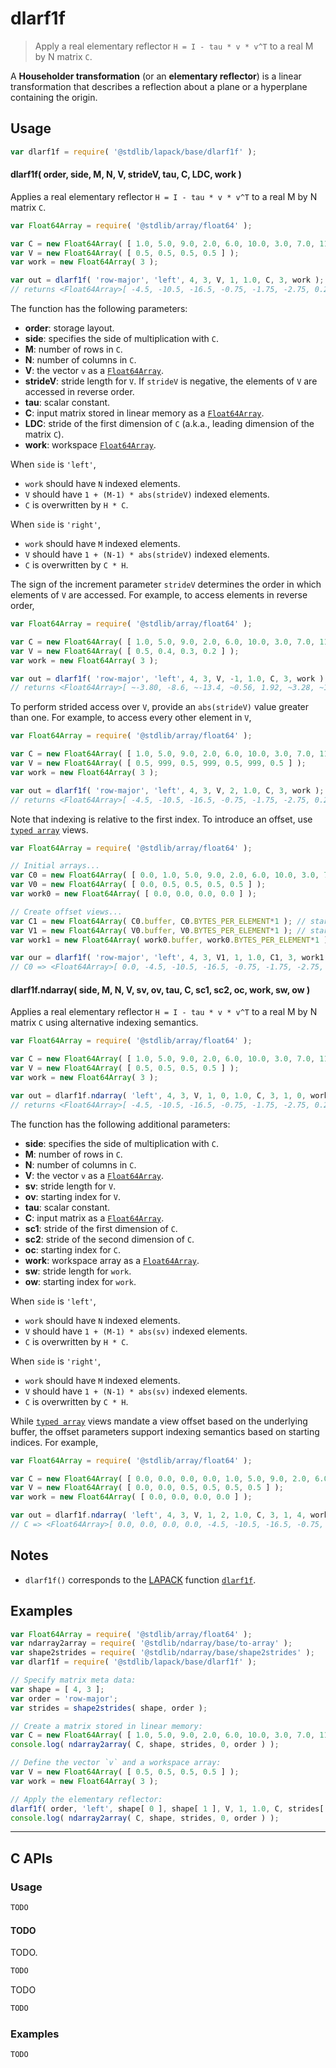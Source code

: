 <!--

@license Apache-2.0

Copyright (c) 2025 The Stdlib Authors.

Licensed under the Apache License, Version 2.0 (the "License");
you may not use this file except in compliance with the License.
You may obtain a copy of the License at

   http://www.apache.org/licenses/LICENSE-2.0

Unless required by applicable law or agreed to in writing, software
distributed under the License is distributed on an "AS IS" BASIS,
WITHOUT WARRANTIES OR CONDITIONS OF ANY KIND, either express or implied.
See the License for the specific language governing permissions and
limitations under the License.

-->

# dlarf1f

> Apply a real elementary reflector `H = I - tau * v * v^T` to a real M by N matrix `C`.

<section class="intro">

A **Householder transformation** (or an **elementary reflector**) is a linear transformation that describes a reflection about a plane or a hyperplane containing the origin.

</section>

<!-- /.intro -->

<section class="usage">

## Usage

```javascript
var dlarf1f = require( '@stdlib/lapack/base/dlarf1f' );
```

#### dlarf1f( order, side, M, N, V, strideV, tau, C, LDC, work )

Applies a real elementary reflector `H = I - tau * v * v^T` to a real M by N matrix `C`.

<!-- eslint-disable max-len -->

```javascript
var Float64Array = require( '@stdlib/array/float64' );

var C = new Float64Array( [ 1.0, 5.0, 9.0, 2.0, 6.0, 10.0, 3.0, 7.0, 11.0, 4.0, 8.0, 12.0 ] );
var V = new Float64Array( [ 0.5, 0.5, 0.5, 0.5 ] );
var work = new Float64Array( 3 );

var out = dlarf1f( 'row-major', 'left', 4, 3, V, 1, 1.0, C, 3, work );
// returns <Float64Array>[ -4.5, -10.5, -16.5, -0.75, -1.75, -2.75, 0.25, -0.75, -1.75, 1.25,  0.25, -0.75 ]
```

The function has the following parameters:

-   **order**: storage layout.
-   **side**: specifies the side of multiplication with `C`.
-   **M**: number of rows in `C`.
-   **N**: number of columns in `C`.
-   **V**: the vector `v` as a [`Float64Array`][mdn-float64array].
-   **strideV**: stride length for `V`. If `strideV` is negative, the elements of `V` are accessed in reverse order.
-   **tau**: scalar constant.
-   **C**: input matrix stored in linear memory as a [`Float64Array`][mdn-float64array].
-   **LDC**: stride of the first dimension of `C` (a.k.a., leading dimension of the matrix `C`).
-   **work**: workspace [`Float64Array`][mdn-float64array].

When `side` is `'left'`,

-   `work` should have `N` indexed elements.
-   `V` should have `1 + (M-1) * abs(strideV)` indexed elements.
-   `C` is overwritten by `H * C`.

When `side` is `'right'`,

-   `work` should have `M` indexed elements.
-   `V` should have `1 + (N-1) * abs(strideV)` indexed elements.
-   `C` is overwritten by `C * H`.

The sign of the increment parameter `strideV` determines the order in which elements of `V` are accessed. For example, to access elements in reverse order,

<!-- eslint-disable max-len -->

```javascript
var Float64Array = require( '@stdlib/array/float64' );

var C = new Float64Array( [ 1.0, 5.0, 9.0, 2.0, 6.0, 10.0, 3.0, 7.0, 11.0, 4.0, 8.0, 12.0 ] );
var V = new Float64Array( [ 0.5, 0.4, 0.3, 0.2 ] );
var work = new Float64Array( 3 );

var out = dlarf1f( 'row-major', 'left', 4, 3, V, -1, 1.0, C, 3, work );
// returns <Float64Array>[ ~-3.80, -8.6, ~-13.4, ~0.56, 1.92, ~3.28, ~1.08, ~1.56, ~2.04, ~1.60, ~1.20, ~0.80 ]
```

To perform strided access over `V`, provide an `abs(strideV)` value greater than one. For example, to access every other element in `V`,

<!-- eslint-disable max-len -->

```javascript
var Float64Array = require( '@stdlib/array/float64' );

var C = new Float64Array( [ 1.0, 5.0, 9.0, 2.0, 6.0, 10.0, 3.0, 7.0, 11.0, 4.0, 8.0, 12.0 ] );
var V = new Float64Array( [ 0.5, 999, 0.5, 999, 0.5, 999, 0.5 ] );
var work = new Float64Array( 3 );

var out = dlarf1f( 'row-major', 'left', 4, 3, V, 2, 1.0, C, 3, work );
// returns <Float64Array>[ -4.5, -10.5, -16.5, -0.75, -1.75, -2.75, 0.25, -0.75, -1.75, 1.25,  0.25, -0.75 ]
```

Note that indexing is relative to the first index. To introduce an offset, use [`typed array`][mdn-typed-array] views.

<!-- eslint-disable stdlib/capitalized-comments, max-len -->

```javascript
var Float64Array = require( '@stdlib/array/float64' );

// Initial arrays...
var C0 = new Float64Array( [ 0.0, 1.0, 5.0, 9.0, 2.0, 6.0, 10.0, 3.0, 7.0, 11.0, 4.0, 8.0, 12.0 ] );
var V0 = new Float64Array( [ 0.0, 0.5, 0.5, 0.5, 0.5 ] );
var work0 = new Float64Array( [ 0.0, 0.0, 0.0, 0.0 ] );

// Create offset views...
var C1 = new Float64Array( C0.buffer, C0.BYTES_PER_ELEMENT*1 ); // start at 2nd element
var V1 = new Float64Array( V0.buffer, V0.BYTES_PER_ELEMENT*1 ); // start at 2nd element
var work1 = new Float64Array( work0.buffer, work0.BYTES_PER_ELEMENT*1 ); // start at 2nd element

var our = dlarf1f( 'row-major', 'left', 4, 3, V1, 1, 1.0, C1, 3, work1 );
// C0 => <Float64Array>[ 0.0, -4.5, -10.5, -16.5, -0.75, -1.75, -2.75, 0.25, -0.75, -1.75, 1.25,  0.25, -0.75 ]
```

#### dlarf1f.ndarray( side, M, N, V, sv, ov, tau, C, sc1, sc2, oc, work, sw, ow )

Applies a real elementary reflector `H = I - tau * v * v^T` to a real M by N matrix `C` using alternative indexing semantics.

<!-- eslint-disable max-len -->

```javascript
var Float64Array = require( '@stdlib/array/float64' );

var C = new Float64Array( [ 1.0, 5.0, 9.0, 2.0, 6.0, 10.0, 3.0, 7.0, 11.0, 4.0, 8.0, 12.0 ] );
var V = new Float64Array( [ 0.5, 0.5, 0.5, 0.5 ] );
var work = new Float64Array( 3 );

var out = dlarf1f.ndarray( 'left', 4, 3, V, 1, 0, 1.0, C, 3, 1, 0, work, 1, 0 );
// returns <Float64Array>[ -4.5, -10.5, -16.5, -0.75, -1.75, -2.75, 0.25, -0.75, -1.75, 1.25,  0.25, -0.75 ]
```

The function has the following additional parameters:

-   **side**: specifies the side of multiplication with `C`.
-   **M**: number of rows in `C`.
-   **N**: number of columns in `C`.
-   **V**: the vector `v` as a [`Float64Array`][mdn-float64array].
-   **sv**: stride length for `V`.
-   **ov**: starting index for `V`.
-   **tau**: scalar constant.
-   **C**: input matrix as a [`Float64Array`][mdn-float64array].
-   **sc1**: stride of the first dimension of `C`.
-   **sc2**: stride of the second dimension of `C`.
-   **oc**: starting index for `C`.
-   **work**: workspace array as a [`Float64Array`][mdn-float64array].
-   **sw**: stride length for `work`.
-   **ow**: starting index for `work`.

When `side` is `'left'`,

-   `work` should have `N` indexed elements.
-   `V` should have `1 + (M-1) * abs(sv)` indexed elements.
-   `C` is overwritten by `H * C`.

When `side` is `'right'`,

-   `work` should have `M` indexed elements.
-   `V` should have `1 + (N-1) * abs(sv)` indexed elements.
-   `C` is overwritten by `C * H`.

While [`typed array`][mdn-typed-array] views mandate a view offset based on the underlying buffer, the offset parameters support indexing semantics based on starting indices. For example,

<!-- eslint-disable max-len -->

```javascript
var Float64Array = require( '@stdlib/array/float64' );

var C = new Float64Array( [ 0.0, 0.0, 0.0, 0.0, 1.0, 5.0, 9.0, 2.0, 6.0, 10.0, 3.0, 7.0, 11.0, 4.0, 8.0, 12.0 ] );
var V = new Float64Array( [ 0.0, 0.0, 0.5, 0.5, 0.5, 0.5 ] );
var work = new Float64Array( [ 0.0, 0.0, 0.0, 0.0 ] );

var out = dlarf1f.ndarray( 'left', 4, 3, V, 1, 2, 1.0, C, 3, 1, 4, work, 1, 0 );
// C => <Float64Array>[ 0.0, 0.0, 0.0, 0.0, -4.5, -10.5, -16.5, -0.75, -1.75, -2.75, 0.25, -0.75, -1.75, 1.25,  0.25, -0.75 ]
```

</section>

<!-- /.usage -->

<section class="notes">

## Notes

-   `dlarf1f()` corresponds to the [LAPACK][LAPACK] function [`dlarf1f`][lapack-dlarf1f].

</section>

<!-- /.notes -->

<section class="examples">

## Examples

<!-- eslint no-undef: "error" -->

<!-- eslint-disable max-len -->

```javascript
var Float64Array = require( '@stdlib/array/float64' );
var ndarray2array = require( '@stdlib/ndarray/base/to-array' );
var shape2strides = require( '@stdlib/ndarray/base/shape2strides' );
var dlarf1f = require( '@stdlib/lapack/base/dlarf1f' );

// Specify matrix meta data:
var shape = [ 4, 3 ];
var order = 'row-major';
var strides = shape2strides( shape, order );

// Create a matrix stored in linear memory:
var C = new Float64Array( [ 1.0, 5.0, 9.0, 2.0, 6.0, 10.0, 3.0, 7.0, 11.0, 4.0, 8.0, 12.0 ] );
console.log( ndarray2array( C, shape, strides, 0, order ) );

// Define the vector `v` and a workspace array:
var V = new Float64Array( [ 0.5, 0.5, 0.5, 0.5 ] );
var work = new Float64Array( 3 );

// Apply the elementary reflector:
dlarf1f( order, 'left', shape[ 0 ], shape[ 1 ], V, 1, 1.0, C, strides[ 0 ], work );
console.log( ndarray2array( C, shape, strides, 0, order ) );
```

</section>

<!-- /.examples -->

<!-- C interface documentation. -->

* * *

<section class="c">

## C APIs

<!-- Section to include introductory text. Make sure to keep an empty line after the intro `section` element and another before the `/section` close. -->

<section class="intro">

</section>

<!-- /.intro -->

<!-- C usage documentation. -->

<section class="usage">

### Usage

```c
TODO
```

#### TODO

TODO.

```c
TODO
```

TODO

```c
TODO
```

</section>

<!-- /.usage -->

<!-- C API usage notes. Make sure to keep an empty line after the `section` element and another before the `/section` close. -->

<section class="notes">

</section>

<!-- /.notes -->

<!-- C API usage examples. -->

<section class="examples">

### Examples

```c
TODO
```

</section>

<!-- /.examples -->

</section>

<!-- /.c -->

<!-- Section for related `stdlib` packages. Do not manually edit this section, as it is automatically populated. -->

<section class="related">

</section>

<!-- /.related -->

<!-- Section for all links. Make sure to keep an empty line after the `section` element and another before the `/section` close. -->

<section class="links">

[lapack]: https://www.netlib.org/lapack/explore-html/

[lapack-dlarf1f]: https://netlib.org/lapack/explore-html/d2/d97/group__larf_ga3b4608752c4f72758c2d297e1e7cf3f0.html#ga3b4608752c4f72758c2d297e1e7cf3f0

[mdn-float64array]: https://developer.mozilla.org/en-US/docs/Web/JavaScript/Reference/Global_Objects/Float64Array

[mdn-typed-array]: https://developer.mozilla.org/en-US/docs/Web/JavaScript/Reference/Global_Objects/TypedArray

</section>

<!-- /.links -->
